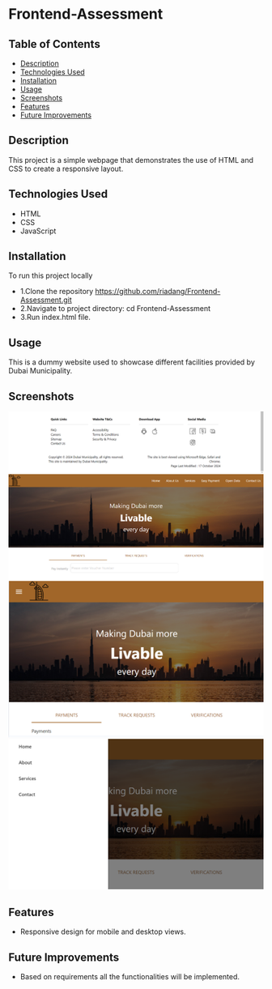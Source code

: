 # Frontend-Assessment

## Table of Contents

- [Description](#description)
- [Technologies Used](#technologies-used)
- [Installation](#installation)
- [Usage](#usage)
- [Screenshots](#screenshots)
- [Features](#features)
- [Future Improvements](#future-improvements)

## Description

This project is a simple webpage that demonstrates the use of HTML and CSS to create a responsive layout.

## Technologies Used

- HTML
- CSS
- JavaScript

## Installation

To run this project locally
- 1.Clone the repository https://github.com/riadang/Frontend-Assessment.git
- 2.Navigate to project directory: cd Frontend-Assessment
- 3.Run index.html file.

## Usage

This is a dummy website used to showcase different facilities provided by Dubai Municipality.

## Screenshots

![Footer](/images/footer.png)
![Header-Banner-Tabs](/images/header-banner-tabs.png)
![Tablet View](/images/tablet%20view.png)
![Tablet Menu Open](/images/tablet-menu-open.png)

## Features

- Responsive design for mobile and desktop views.

## Future Improvements

- Based on requirements all the functionalities will be implemented.
